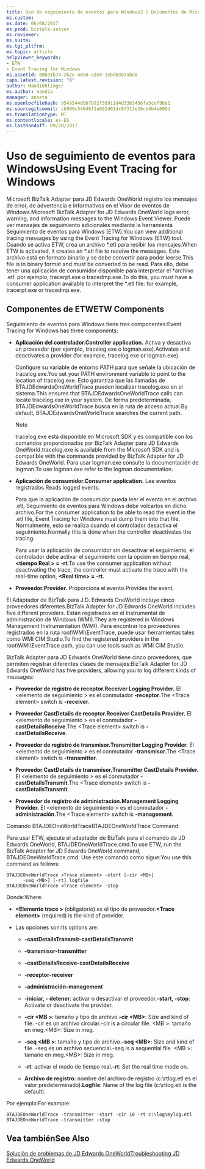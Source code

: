 ```yaml
---
title: Uso de seguimiento de eventos para Windows2 | Documentos de Microsoft
ms.custom: 
ms.date: 06/08/2017
ms.prod: biztalk-server
ms.reviewer: 
ms.suite: 
ms.tgt_pltfrm: 
ms.topic: article
helpviewer_keywords:
- ETW
- Event Tracing for Windows
ms.assetid: 88b91b74-2b2e-40e0-a3e9-1ebd6367abe8
caps.latest.revision: "6"
author: MandiOhlinger
ms.author: mandia
manager: anneta
ms.openlocfilehash: 95495448bb7b92f30911d4d33b3456fa5cef9bb1
ms.sourcegitcommit: cb908c540d8f1a692d01dc8f313e16cb4b4e696d
ms.translationtype: MT
ms.contentlocale: es-ES
ms.lasthandoff: 09/20/2017
---
```

# <a name="using-event-tracing-for-windows"></a><span data-ttu-id="6cdd9-102">Uso de seguimiento de eventos para Windows</span><span class="sxs-lookup"><span data-stu-id="6cdd9-102">Using Event Tracing for Windows</span></span>
<span data-ttu-id="6cdd9-103">Microsoft BizTalk Adapter para JD Edwards OneWorld registra los mensajes de error, de advertencia e informativos en el Visor de eventos de Windows.</span><span class="sxs-lookup"><span data-stu-id="6cdd9-103">Microsoft BizTalk Adapter for JD Edwards OneWorld logs error, warning, and information messages to the Windows Event Viewer.</span></span> <span data-ttu-id="6cdd9-104">Puede ver mensajes de seguimiento adicionales mediante la herramienta Seguimiento de eventos para Windows (ETW).</span><span class="sxs-lookup"><span data-stu-id="6cdd9-104">You can view additional tracing messages by using the Event Tracing for Windows (ETW) tool.</span></span> <span data-ttu-id="6cdd9-105">Cuando se activa ETW, crea un archivo *.etl para recibir los mensajes.</span><span class="sxs-lookup"><span data-stu-id="6cdd9-105">When ETW is activated, it creates an *.etl file to receive the messages.</span></span> <span data-ttu-id="6cdd9-106">Este archivo está en formato binario y se debe convertir para poder leerse.</span><span class="sxs-lookup"><span data-stu-id="6cdd9-106">This file is in binary format and must be converted to be read.</span></span> <span data-ttu-id="6cdd9-107">Para ello, debe tener una aplicación de consumidor disponible para interpretar el \*archivo .etl: por ejemplo, tracerpt.exe o tracedmp.exe.</span><span class="sxs-lookup"><span data-stu-id="6cdd9-107">To do this, you must have a consumer application available to interpret the \*.etl file: for example, tracerpt.exe or tracedmp.exe.</span></span>  
  
## <a name="etw-components"></a><span data-ttu-id="6cdd9-108">Componentes de ETW</span><span class="sxs-lookup"><span data-stu-id="6cdd9-108">ETW Components</span></span>  
 <span data-ttu-id="6cdd9-109">Seguimiento de eventos para Windows tiene tres componentes:</span><span class="sxs-lookup"><span data-stu-id="6cdd9-109">Event Tracing for Windows has three components:</span></span>  
  
-   <span data-ttu-id="6cdd9-110">**Aplicación del controlador.**</span><span class="sxs-lookup"><span data-stu-id="6cdd9-110">**Controller application.**</span></span> <span data-ttu-id="6cdd9-111">Activa y desactiva un proveedor (por ejemplo, tracelog.exe o logman.exe).</span><span class="sxs-lookup"><span data-stu-id="6cdd9-111">Activates and deactivates a provider (for example, tracelog.exe or logman.exe).</span></span>  
  
     <span data-ttu-id="6cdd9-112">Configure su variable de entorno PATH para que señale la ubicación de tracelog.exe.</span><span class="sxs-lookup"><span data-stu-id="6cdd9-112">You set your PATH environment variable to point to the location of tracelog.exe.</span></span> <span data-ttu-id="6cdd9-113">Esto garantiza que las llamadas de BTAJDEdwardsOneWorldTrace pueden localizar tracelog.exe en el sistema.</span><span class="sxs-lookup"><span data-stu-id="6cdd9-113">This ensures that BTAJDEdwardsOneWorldTrace calls can locate tracelog.exe in your system.</span></span> <span data-ttu-id="6cdd9-114">De forma predeterminada, BTAJDEdwardsOneWorldTrace busca en la ruta de acceso actual.</span><span class="sxs-lookup"><span data-stu-id="6cdd9-114">By default, BTAJDEdwardsOneWorldTrace searches the current path.</span></span>  
  
    > [!NOTE]
    >  <span data-ttu-id="6cdd9-115">tracelog.exe está disponible en Microsoft SDK y es compatible con los comandos proporcionados por BizTalk Adapter para JD Edwards OneWorld.</span><span class="sxs-lookup"><span data-stu-id="6cdd9-115">tracelog.exe is available from the Microsoft SDK and is compatible with the commands provided by BizTalk Adapter for JD Edwards OneWorld.</span></span> <span data-ttu-id="6cdd9-116">Para usar logman.exe consulte la documentación de logman.</span><span class="sxs-lookup"><span data-stu-id="6cdd9-116">To use logman.exe refer to the logman documentation.</span></span>  
  
-   <span data-ttu-id="6cdd9-117">**Aplicación de consumidor.**</span><span class="sxs-lookup"><span data-stu-id="6cdd9-117">**Consumer application.**</span></span> <span data-ttu-id="6cdd9-118">Lee eventos registrados.</span><span class="sxs-lookup"><span data-stu-id="6cdd9-118">Reads logged events.</span></span>  
  
     <span data-ttu-id="6cdd9-119">Para que la aplicación de consumidor pueda leer el evento en el archivo .etl, Seguimiento de eventos para Windows debe volcarlos en dicho archivo.</span><span class="sxs-lookup"><span data-stu-id="6cdd9-119">For the consumer application to be able to read the event in the .etl file, Event Tracing for Windows must dump them into that file.</span></span> <span data-ttu-id="6cdd9-120">Normalmente, esto se realiza cuando el controlador desactiva el seguimiento.</span><span class="sxs-lookup"><span data-stu-id="6cdd9-120">Normally this is done when the controller deactivates the tracing.</span></span>  
  
     <span data-ttu-id="6cdd9-121">Para usar la aplicación de consumidor sin desactivar el seguimiento, el controlador debe activar el seguimiento con la opción en tiempo real,  **\<tiempo Real > = -rt**.</span><span class="sxs-lookup"><span data-stu-id="6cdd9-121">To use the consumer application without deactivating the trace, the controller must activate the trace with the real-time option, **\<Real time> = -rt**.</span></span>  
  
-   <span data-ttu-id="6cdd9-122">**Proveedor.**</span><span class="sxs-lookup"><span data-stu-id="6cdd9-122">**Provider.**</span></span> <span data-ttu-id="6cdd9-123">Proporciona el evento.</span><span class="sxs-lookup"><span data-stu-id="6cdd9-123">Provides the event.</span></span>  
  
 <span data-ttu-id="6cdd9-124">El Adaptador de BizTalk para J.D. Edwards OneWorld incluye cinco proveedores diferentes.</span><span class="sxs-lookup"><span data-stu-id="6cdd9-124">BizTalk Adapter for JD Edwards OneWorld includes five different providers.</span></span> <span data-ttu-id="6cdd9-125">Están registrados en el Instrumental de administración de Windows (WMI).</span><span class="sxs-lookup"><span data-stu-id="6cdd9-125">They are registered in Windows Management Instrumentation (WMI).</span></span> <span data-ttu-id="6cdd9-126">Para encontrar los proveedores registrados en la ruta root\WMI\EventTrace, puede usar herramientas tales como WMI CIM Studio.</span><span class="sxs-lookup"><span data-stu-id="6cdd9-126">To find the registered providers in the root\WMI\EventTrace path, you can use tools such as WMI CIM Studio.</span></span>  
  
 <span data-ttu-id="6cdd9-127">BizTalk Adapter para JD Edwards OneWorld tiene cinco proveedores, que permiten registrar diferentes clases de mensajes:</span><span class="sxs-lookup"><span data-stu-id="6cdd9-127">BizTalk Adapter for JD Edwards OneWorld has five providers, allowing you to log different kinds of messages:</span></span>  
  
-   <span data-ttu-id="6cdd9-128">**Proveedor de registro de receptor.**</span><span class="sxs-lookup"><span data-stu-id="6cdd9-128">**Receiver Logging Provider.**</span></span> <span data-ttu-id="6cdd9-129">El \<elemento de seguimiento > es el conmutador **-receptor**.</span><span class="sxs-lookup"><span data-stu-id="6cdd9-129">The \<Trace element> switch is **-receiver**.</span></span>  
  
-   <span data-ttu-id="6cdd9-130">**Proveedor CastDetails de receptor.**</span><span class="sxs-lookup"><span data-stu-id="6cdd9-130">**Receiver CastDetails Provider.**</span></span> <span data-ttu-id="6cdd9-131">El \<elemento de seguimiento > es el conmutador **- castDetailsReceive**.</span><span class="sxs-lookup"><span data-stu-id="6cdd9-131">The \<Trace element> switch is **-castDetailsReceive**.</span></span>  
  
-   <span data-ttu-id="6cdd9-132">**Proveedor de registro de transmisor.**</span><span class="sxs-lookup"><span data-stu-id="6cdd9-132">**Transmitter Logging Provider.**</span></span> <span data-ttu-id="6cdd9-133">El \<elemento de seguimiento > es el conmutador **-transmisor**.</span><span class="sxs-lookup"><span data-stu-id="6cdd9-133">The \<Trace element> switch is **-transmitter**.</span></span>  
  
-   <span data-ttu-id="6cdd9-134">**Proveedor CastDetails de transmisor.**</span><span class="sxs-lookup"><span data-stu-id="6cdd9-134">**Transmitter CastDetails Provider.**</span></span> <span data-ttu-id="6cdd9-135">El \<elemento de seguimiento > es el conmutador **- castDetailsTransmit**.</span><span class="sxs-lookup"><span data-stu-id="6cdd9-135">The \<Trace element> switch is **-castDetailsTransmit**.</span></span>  
  
-   <span data-ttu-id="6cdd9-136">**Proveedor de registro de administración.**</span><span class="sxs-lookup"><span data-stu-id="6cdd9-136">**Management Logging Provider.**</span></span> <span data-ttu-id="6cdd9-137">El \<elemento de seguimiento > es el conmutador **-administración**.</span><span class="sxs-lookup"><span data-stu-id="6cdd9-137">The \<Trace element> switch is **-management**.</span></span>  
  
 <span data-ttu-id="6cdd9-138">Comando BTAJDEOneWorldTrace</span><span class="sxs-lookup"><span data-stu-id="6cdd9-138">BTAJDEOneWorldTrace Command</span></span>  
  
 <span data-ttu-id="6cdd9-139">Para usar ETW, ejecute el adaptador de BizTalk para el comando de JD Edwards OneWorld, BTAJDEOneWorldTrace.cmd.</span><span class="sxs-lookup"><span data-stu-id="6cdd9-139">To use ETW, run the BizTalk Adapter for JD Edwards OneWorld command, BTAJDEOneWorldTrace.cmd.</span></span> <span data-ttu-id="6cdd9-140">Use este comando como sigue:</span><span class="sxs-lookup"><span data-stu-id="6cdd9-140">You use this command as follows:</span></span>  
  
```  
BTAJDEOneWorldTrace <Trace element> -start [-cir <MB>|   
      -seq <MB>] [-rt] logfile  
BTAJDEOneWorldTrace <Trace element> -stop  
```  
  
 <span data-ttu-id="6cdd9-141">Donde:</span><span class="sxs-lookup"><span data-stu-id="6cdd9-141">Where:</span></span>  
  
-   <span data-ttu-id="6cdd9-142">**\<Elemento trace >** (obligatorio) es el tipo de proveedor.</span><span class="sxs-lookup"><span data-stu-id="6cdd9-142">**\<Trace element>** (required) is the kind of provider.</span></span>  
  
-   <span data-ttu-id="6cdd9-143">Las opciones son:</span><span class="sxs-lookup"><span data-stu-id="6cdd9-143">Its options are:</span></span>  
  
    -   <span data-ttu-id="6cdd9-144">**-castDetailsTransmit**</span><span class="sxs-lookup"><span data-stu-id="6cdd9-144">**-castDetailsTransmit**</span></span>  
  
    -   <span data-ttu-id="6cdd9-145">**-transmisor**</span><span class="sxs-lookup"><span data-stu-id="6cdd9-145">**-transmitter**</span></span>  
  
    -   <span data-ttu-id="6cdd9-146">**-castDetailsReceive**</span><span class="sxs-lookup"><span data-stu-id="6cdd9-146">**-castDetailsReceive**</span></span>  
  
    -   <span data-ttu-id="6cdd9-147">**-receptor**</span><span class="sxs-lookup"><span data-stu-id="6cdd9-147">**-receiver**</span></span>  
  
    -   <span data-ttu-id="6cdd9-148">**-administración**</span><span class="sxs-lookup"><span data-stu-id="6cdd9-148">**-management**</span></span>  
  
    -   <span data-ttu-id="6cdd9-149">**-iniciar, - detener**: activar o desactivar el proveedor.</span><span class="sxs-lookup"><span data-stu-id="6cdd9-149">**-start, -stop**: Activate or deactivate the provider.</span></span>  
  
    -   <span data-ttu-id="6cdd9-150">**-cir \<MB >**: tamaño y tipo de archivo.</span><span class="sxs-lookup"><span data-stu-id="6cdd9-150">**-cir \<MB>**: Size and kind of file.</span></span> <span data-ttu-id="6cdd9-151">-cir es un archivo circular.</span><span class="sxs-lookup"><span data-stu-id="6cdd9-151">-cir is a circular file.</span></span> <span data-ttu-id="6cdd9-152">\<MB >: tamaño en meg.</span><span class="sxs-lookup"><span data-stu-id="6cdd9-152">\<MB>: Size in meg.</span></span>  
  
    -   <span data-ttu-id="6cdd9-153">**-seq \<MB >**: tamaño y tipo de archivo.</span><span class="sxs-lookup"><span data-stu-id="6cdd9-153">**-seq \<MB>**: Size and kind of file.</span></span> <span data-ttu-id="6cdd9-154">-seq es un archivo secuencial.</span><span class="sxs-lookup"><span data-stu-id="6cdd9-154">-seq is a sequential file.</span></span> <span data-ttu-id="6cdd9-155">\<MB >: tamaño en meg.</span><span class="sxs-lookup"><span data-stu-id="6cdd9-155">\<MB>: Size in meg.</span></span>  
  
    -   <span data-ttu-id="6cdd9-156">**-rt**: activar el modo de tiempo real.</span><span class="sxs-lookup"><span data-stu-id="6cdd9-156">**-rt**: Set the real time mode on.</span></span>  
  
    -   <span data-ttu-id="6cdd9-157">**Archivo de registro**: nombre del archivo de registro (c:\rtlog.etl es el valor predeterminado).</span><span class="sxs-lookup"><span data-stu-id="6cdd9-157">**Logfile**: Name of the log file (c:\rtlog.etl is the default).</span></span>  
  
 <span data-ttu-id="6cdd9-158">Por ejemplo:</span><span class="sxs-lookup"><span data-stu-id="6cdd9-158">For example:</span></span>  
  
```  
BTAJDEOneWorldTrace -transmitter -start -cir 10 -rt c:\log\mylog.etl  
BTAJDEOneWorldTrace -transmitter -stop  
```  
  
## <a name="see-also"></a><span data-ttu-id="6cdd9-159">Vea también</span><span class="sxs-lookup"><span data-stu-id="6cdd9-159">See Also</span></span>  
 [<span data-ttu-id="6cdd9-160">Solución de problemas de JD Edwards OneWorld</span><span class="sxs-lookup"><span data-stu-id="6cdd9-160">Troubleshooting JD Edwards OneWorld</span></span>](../core/troubleshooting-jd-edwards-oneworld.md)